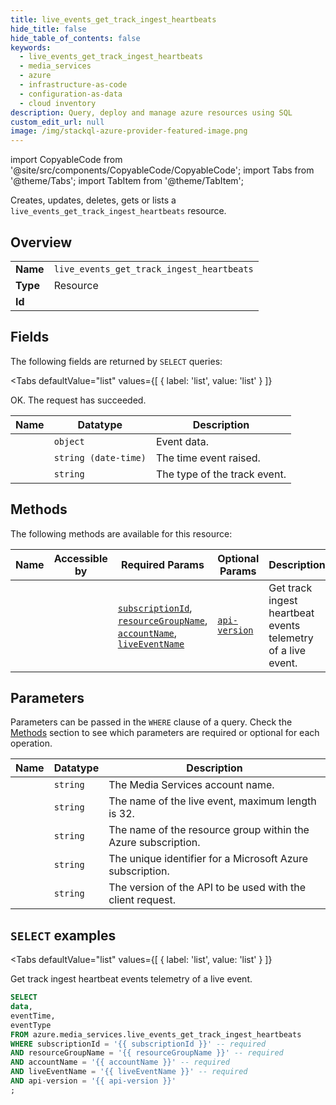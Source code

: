 ```yaml
--- 
title: live_events_get_track_ingest_heartbeats
hide_title: false
hide_table_of_contents: false
keywords:
  - live_events_get_track_ingest_heartbeats
  - media_services
  - azure
  - infrastructure-as-code
  - configuration-as-data
  - cloud inventory
description: Query, deploy and manage azure resources using SQL
custom_edit_url: null
image: /img/stackql-azure-provider-featured-image.png
---
```


import CopyableCode from '@site/src/components/CopyableCode/CopyableCode';
import Tabs from '@theme/Tabs';
import TabItem from '@theme/TabItem';

Creates, updates, deletes, gets or lists a <code>live_events_get_track_ingest_heartbeats</code> resource.

## Overview
<table><tbody>
<tr><td><b>Name</b></td><td><code>live_events_get_track_ingest_heartbeats</code></td></tr>
<tr><td><b>Type</b></td><td>Resource</td></tr>
<tr><td><b>Id</b></td><td><CopyableCode code="azure.media_services.live_events_get_track_ingest_heartbeats" /></td></tr>
</tbody></table>

## Fields

The following fields are returned by `SELECT` queries:

<Tabs
    defaultValue="list"
    values={[
        { label: 'list', value: 'list' }
    ]}
>
<TabItem value="list">

OK. The request has succeeded.

<table>
<thead>
    <tr>
    <th>Name</th>
    <th>Datatype</th>
    <th>Description</th>
    </tr>
</thead>
<tbody>
<tr>
    <td><CopyableCode code="data" /></td>
    <td><code>object</code></td>
    <td>Event data.</td>
</tr>
<tr>
    <td><CopyableCode code="eventTime" /></td>
    <td><code>string (date-time)</code></td>
    <td>The time event raised.</td>
</tr>
<tr>
    <td><CopyableCode code="eventType" /></td>
    <td><code>string</code></td>
    <td>The type of the track event.</td>
</tr>
</tbody>
</table>
</TabItem>
</Tabs>

## Methods

The following methods are available for this resource:

<table>
<thead>
    <tr>
    <th>Name</th>
    <th>Accessible by</th>
    <th>Required Params</th>
    <th>Optional Params</th>
    <th>Description</th>
    </tr>
</thead>
<tbody>
<tr>
    <td><a href="#list"><CopyableCode code="list" /></a></td>
    <td><CopyableCode code="select" /></td>
    <td><a href="#parameter-subscriptionId"><code>subscriptionId</code></a>, <a href="#parameter-resourceGroupName"><code>resourceGroupName</code></a>, <a href="#parameter-accountName"><code>accountName</code></a>, <a href="#parameter-liveEventName"><code>liveEventName</code></a></td>
    <td><a href="#parameter-api-version"><code>api-version</code></a></td>
    <td>Get track ingest heartbeat events telemetry of a live event.</td>
</tr>
</tbody>
</table>

## Parameters

Parameters can be passed in the `WHERE` clause of a query. Check the [Methods](#methods) section to see which parameters are required or optional for each operation.

<table>
<thead>
    <tr>
    <th>Name</th>
    <th>Datatype</th>
    <th>Description</th>
    </tr>
</thead>
<tbody>
<tr id="parameter-accountName">
    <td><CopyableCode code="accountName" /></td>
    <td><code>string</code></td>
    <td>The Media Services account name.</td>
</tr>
<tr id="parameter-liveEventName">
    <td><CopyableCode code="liveEventName" /></td>
    <td><code>string</code></td>
    <td>The name of the live event, maximum length is 32.</td>
</tr>
<tr id="parameter-resourceGroupName">
    <td><CopyableCode code="resourceGroupName" /></td>
    <td><code>string</code></td>
    <td>The name of the resource group within the Azure subscription.</td>
</tr>
<tr id="parameter-subscriptionId">
    <td><CopyableCode code="subscriptionId" /></td>
    <td><code>string</code></td>
    <td>The unique identifier for a Microsoft Azure subscription.</td>
</tr>
<tr id="parameter-api-version">
    <td><CopyableCode code="api-version" /></td>
    <td><code>string</code></td>
    <td>The version of the API to be used with the client request.</td>
</tr>
</tbody>
</table>

## `SELECT` examples

<Tabs
    defaultValue="list"
    values={[
        { label: 'list', value: 'list' }
    ]}
>
<TabItem value="list">

Get track ingest heartbeat events telemetry of a live event.

```sql
SELECT
data,
eventTime,
eventType
FROM azure.media_services.live_events_get_track_ingest_heartbeats
WHERE subscriptionId = '{{ subscriptionId }}' -- required
AND resourceGroupName = '{{ resourceGroupName }}' -- required
AND accountName = '{{ accountName }}' -- required
AND liveEventName = '{{ liveEventName }}' -- required
AND api-version = '{{ api-version }}'
;
```
</TabItem>
</Tabs>
